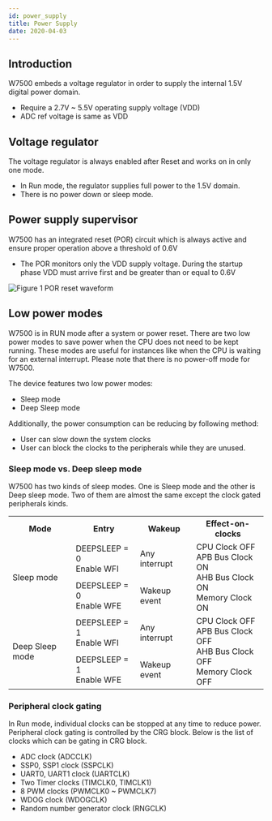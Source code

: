```yaml
---
id: power_supply
title: Power Supply
date: 2020-04-03
---
```



## Introduction

W7500 embeds a voltage regulator in order to supply the internal 1.5V digital power domain.

- Require a 2.7V ~ 5.5V operating supply voltage (VDD)
- ADC ref voltage is same as VDD


## Voltage regulator 

The voltage regulator is always enabled after Reset and works on in only one mode.

- In Run mode, the regulator supplies full power to the 1.5V domain.
- There is no power down or sleep mode.


## Power supply supervisor

W7500 has an integrated reset (POR) circuit which is always active and ensure proper operation above a threshold of 0.6V

- The POR monitors only the VDD supply voltage. During the startup phase VDD must arrive first and be greater than or equal to 0.6V

![Figure 1 POR reset waveform](/document_framework/img/products/w7500/por_reset_waveform.jpg)


## Low power modes
W7500 is in RUN mode after a system or power reset. There are two low power modes to save power when the CPU does not need to be kept running. These modes are useful for instances like when the CPU is waiting for an external interrupt. Please note that there is no power-off mode for W7500.

The device features two low power modes:

- Sleep mode
- Deep Sleep mode

Additionally, the power consumption can be reducing by following method:

- User can slow down the system clocks
- User can block the clocks to the peripherals while they are unused.


### Sleep mode vs. Deep sleep mode

W7500 has two kinds of sleep modes. One is Sleep mode and the other is Deep sleep mode.
Two of them are almost the same except the clock gated peripherals kinds. 

<table>
  <tr>
    <th>Mode</th>
    <th>Entry</th>
    <th>Wakeup</th>
    <th>Effect-on-clocks</th>
  </tr>
  <tr>
    <td rowspan="2">Sleep mode</td>
    <td>DEEPSLEEP = 0<br />Enable WFI</td>
    <td>Any interrupt</td>
    <td rowspan="2">CPU Clock OFF<br />APB Bus Clock ON<br />AHB Bus Clock ON<br />Memory Clock ON</td>
  </tr>
  <tr>
    <td>DEEPSLEEP = 0<br />Enable WFE</td>
    <td>Wakeup event</td>
  </tr>
  <tr>
    <td rowspan="2">Deep Sleep mode</td>
    <td>DEEPSLEEP = 1<br />Enable WFI</td>
    <td>Any interrupt</td>
    <td rowspan="2">CPU Clock OFF<br />APB Bus Clock OFF<br />AHB Bus Clock OFF<br />Memory Clock OFF</td>
  </tr>
  <tr>
    <td>DEEPSLEEP = 1<br />Enable WFE</td>
    <td>Wakeup event</td>
  </tr>
</table>


### Peripheral clock gating

In Run mode, individual clocks can be stopped at any time to reduce power.
Peripheral clock gating is controlled by the CRG block.
Below is the list of clocks which can be gating in CRG block.

- ADC clock (ADCCLK)
- SSP0, SSP1 clock (SSPCLK)
- UART0, UART1 clock (UARTCLK)
- Two Timer clocks (TIMCLK0, TIMCLK1)
- 8 PWM clocks (PWMCLK0 ~ PWMCLK7)
- WDOG clock (WDOGCLK)
- Random number generator clock (RNGCLK)
